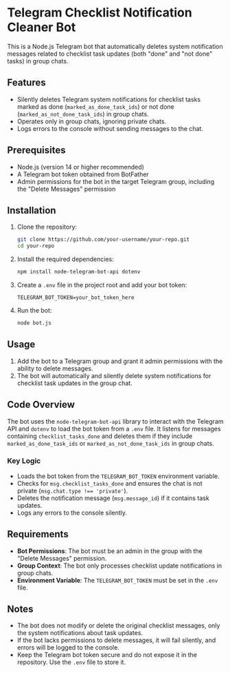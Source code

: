 # Telegram Checklist Notification Cleaner Bot

This is a Node.js Telegram bot that automatically deletes system notification messages related to checklist task updates (both "done" and "not done" tasks) in group chats.

## Features

- Silently deletes Telegram system notifications for checklist tasks marked as done (`marked_as_done_task_ids`) or not done (`marked_as_not_done_task_ids`) in group chats.
- Operates only in group chats, ignoring private chats.
- Logs errors to the console without sending messages to the chat.

## Prerequisites

- Node.js (version 14 or higher recommended)
- A Telegram bot token obtained from BotFather
- Admin permissions for the bot in the target Telegram group, including the "Delete Messages" permission

## Installation

1. Clone the repository:

   ```bash
   git clone https://github.com/your-username/your-repo.git
   cd your-repo
   ```

2. Install the required dependencies:

   ```bash
   npm install node-telegram-bot-api dotenv
   ```

3. Create a `.env` file in the project root and add your bot token:

   ```env
   TELEGRAM_BOT_TOKEN=your_bot_token_here
   ```

4. Run the bot:

   ```bash
   node bot.js
   ```

## Usage

1. Add the bot to a Telegram group and grant it admin permissions with the ability to delete messages.
2. The bot will automatically and silently delete system notifications for checklist task updates in the group chat.

## Code Overview

The bot uses the `node-telegram-bot-api` library to interact with the Telegram API and `dotenv` to load the bot token from a `.env` file. It listens for messages containing `checklist_tasks_done` and deletes them if they include `marked_as_done_task_ids` or `marked_as_not_done_task_ids` in group chats.

### Key Logic

- Loads the bot token from the `TELEGRAM_BOT_TOKEN` environment variable.
- Checks for `msg.checklist_tasks_done` and ensures the chat is not private (`msg.chat.type !== 'private'`).
- Deletes the notification message (`msg.message_id`) if it contains task updates.
- Logs any errors to the console silently.

## Requirements

- **Bot Permissions**: The bot must be an admin in the group with the "Delete Messages" permission.
- **Group Context**: The bot only processes checklist update notifications in group chats.
- **Environment Variable**: The `TELEGRAM_BOT_TOKEN` must be set in the `.env` file.

## Notes

- The bot does not modify or delete the original checklist messages, only the system notifications about task updates.
- If the bot lacks permissions to delete messages, it will fail silently, and errors will be logged to the console.
- Keep the Telegram bot token secure and do not expose it in the repository. Use the `.env` file to store it.